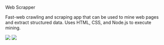 Web Scrapper

Fast-web crawling and scraping app that can be used to mine web pages and extract structured data.
Uses HTML, CSS, and Node.js to execute mining.

<img src="https://hackernoon.com/hn-images/1*kfOsUxggG5wDbDcxgC0Uwg.png">
<img src="https://drive.google.com/file/d/1mrzTwtgS-JfkUGsCRId4zVpvq3rFcflo/view?usp=sharing">

